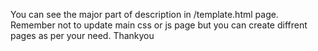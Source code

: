 You can see the major part of description in /template.html page.
Remember not to update main css or js page but you can create diffrent pages as per your need.
Thankyou
